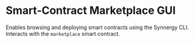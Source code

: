 # Smart-Contract Marketplace GUI

Enables browsing and deploying smart contracts using the Synnergy CLI. Interacts with the `marketplace` smart contract.
